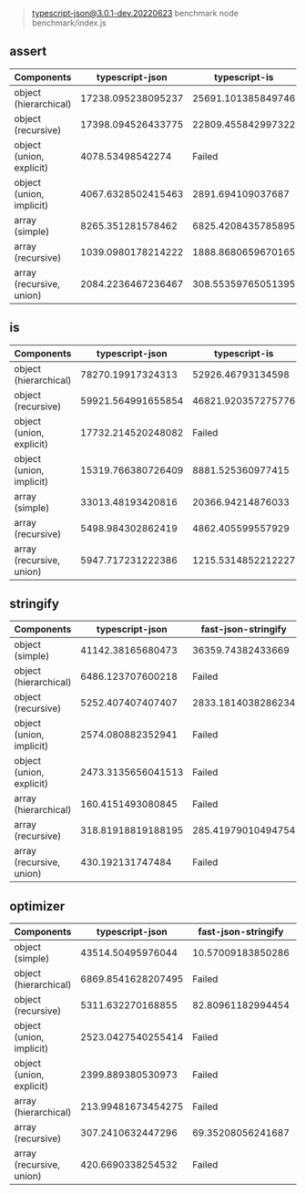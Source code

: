 
> typescript-json@3.0.1-dev.20220623 benchmark
> node benchmark/index.js

## assert
 Components | typescript-json | typescript-is
------------|-----------------|---------------
object (hierarchical) | 17238.095238095237 | 25691.101385849746
object (recursive) | 17398.094526433775 | 22809.455842997322
object (union, explicit) | 4078.53498542274 | Failed
object (union, implicit) | 4067.6328502415463 | 2891.694109037687
array (simple) | 8265.351281578462 | 6825.4208435785895
array (recursive) | 1039.0980178214222 | 1888.8680659670165
array (recursive, union) | 2084.2236467236467 | 308.55359765051395



## is
 Components | typescript-json | typescript-is
------------|-----------------|---------------
object (hierarchical) | 78270.19917324313 | 52926.46793134598
object (recursive) | 59921.564991655854 | 46821.920357275776
object (union, explicit) | 17732.214520248082 | Failed
object (union, implicit) | 15319.766380726409 | 8881.525360977415
array (simple) | 33013.48193420816 | 20366.94214876033
array (recursive) | 5498.984302862419 | 4862.405599557929
array (recursive, union) | 5947.717231222386 | 1215.5314852212227



## stringify
 Components | typescript-json | fast-json-stringify | JSON.stringify() | ideal
------------|-----------------|---------------------|------------------|-------
object (simple) | 41142.38165680473 | 36359.74382433669 | 14923.821940771093 | 63113.3133881825
object (hierarchical) | 6486.123707600218 | Failed | 3446.1276273433064 | 7578.713146671612
object (recursive) | 5252.407407407407 | 2833.1814038286234 | 2995.6529956529953 | 5393.26660600546
object (union, implicit) | 2574.080882352941 | Failed | 1976.831091180867 | 2363.2311977715876
object (union, explicit) | 2473.3135656041513 | Failed | 1858.9002795899346 | 2094.184345281639
array (hierarchical) | 160.4151493080845 | Failed | 145.59881897028973 | 138.29787234042553
array (recursive) | 318.81918819188195 | 285.41979010494754 | 285.47169811320754 | 271.1452095808383
array (recursive, union) | 430.192131747484 | Failed | 522.226304188097 | 465.4419789014187



## optimizer
 Components | typescript-json | fast-json-stringify | JSON.stringify() | ideal
------------|-----------------|---------------------|------------------|-------
object (simple) | 43514.50495976044 | 10.57009183850286 | 15628.663875142749 | 66992.42284235817
object (hierarchical) | 6869.8541628207495 | Failed | 3346.3614368136978 | 7896.398891966759
object (recursive) | 5311.632270168855 | 82.80961182994454 | 2855.190247506465 | 5908.545727136431
object (union, implicit) | 2523.0427540255414 | Failed | 1930.4476507584168 | 2318.7058386017106
object (union, explicit) | 2399.889380530973 | Failed | 1828.8584474885845 | 2078.1855061773927
array (hierarchical) | 213.99481673454275 | Failed | 191.57303370786516 | 181.0360950065457
array (recursive) | 307.2410632447296 | 69.35208056241687 | 281.7792667038898 | 258.0347247875878
array (recursive, union) | 420.6690338254532 | Failed | 535.5593284285984 | 458.9981447124305


